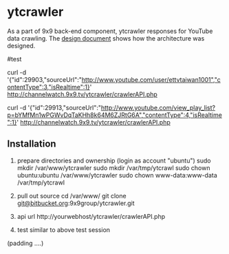 # ytcrawler

As a part of 9x9 back-end component, ytcrawler responses for YouTube data crawling.
The [design document](https://docs.google.com/document/d/1_NM3ZrVxk3f-6A_yeX53G9xDRknxu1fw3wLjIuHKoeY/edit?usp=sharing) shows how the architecture was designed.

#test

curl -d '{"id":29903,"sourceUrl":"http://www.youtube.com/user/ettvtaiwan1001","contentType":3,"isRealtime":1}' http://channelwatch.9x9.tv/ytcrawler/crawlerAPI.php

curl -d '{"id":29913,"sourceUrl":"http://www.youtube.com/view_play_list?p=bYMfMn1wPGWvDqTaKHh8k64M6ZJRtG6A","contentType":4,"isRealtime":1}' http://channelwatch.9x9.tv/ytcrawler/crawlerAPI.php

## Installation
1. prepare directories and ownership
(login as account "ubuntu")
sudo mkdir /var/www/ytcrawler
sudo mkdir /var/tmp/ytcrawl
sudo chown ubuntu:ubuntu /var/www/ytcrawler
sudo chown www-data:www-data /var/tmp/ytcrawl

2. pull out source
cd /var/www/
git clone git@bitbucket.org:9x9group/ytcrawler.git

3. api url
   http://yourwebhost/ytcrawler/crawlerAPI.php

4. test
  similar to above test session




(padding ....)

